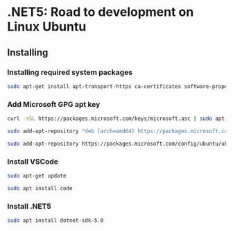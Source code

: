 # .NET5: Road to development on Linux Ubuntu

## Installing

### Installing required system packages

```bash
sudo apt-get install apt-transport-https ca-certificates software-properties-common curl
```

### Add Microsoft GPG apt key

```bash
curl -sSL https://packages.microsoft.com/keys/microsoft.asc | sudo apt-key add -
```

```bash
sudo add-apt-repository "deb [arch=amd64] https://packages.microsoft.com/repos/vscode stable main"
```

```bash
sudo add-apt-repository https://packages.microsoft.com/config/ubuntu/ubuntu/20.04/packages-microsoft-prod.deb
```

### Install VSCode

```bash
sudo apt-get update
```

```bash
sudo apt install code
```

### Install .NET5

```bash
sudo apt install dotnet-sdk-5.0
```